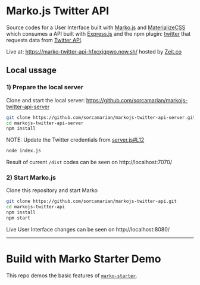 # Marko.js Twitter API
Source codes for a User Interface built with [Marko.js](https://markojs.com/) and [MaterializeCSS](http://materializecss.com/) which consumes a API built with [Express.js](http://expressjs.com/) and the npm plugin: [twitter](https://www.npmjs.com/package/twitter) that requests data from [Twitter API](https://developer.twitter.com/en/docs/api-reference-index).

Live at: https://marko-twitter-api-hfxcxjqpwo.now.sh/ hosted by [Zeit.co](https://zeit.co/)

## Local ussage

### 1) Prepare the local server
Clone and start the local server: https://github.com/sorcamarian/markojs-twitter-api-server
```bash
git clone https://github.com/sorcamarian/markojs-twitter-api-server.git
cd markojs-twitter-api-server
npm install
```
NOTE: Update the Twitter credentials from [server.js#L12](https://github.com/sorcamarian/markojs-twitter-api-server/blob/master/index.js#L12)
```bash
node index.js
```
Result of current `/dist` codes can be seen on http://localhost:7070/

### 2) Start Marko.js
Clone this repository and start Marko
```bash
git clone https://github.com/sorcamarian/markojs-twitter-api.git
cd markojs-twitter-api
npm install
npm start
```

Live User Interface changes can be seen on http://localhost:8080/


---

# Build with Marko Starter Demo
This repo demos the basic features of [`marko-starter`](https://github.com/marko-js/marko-starter).

